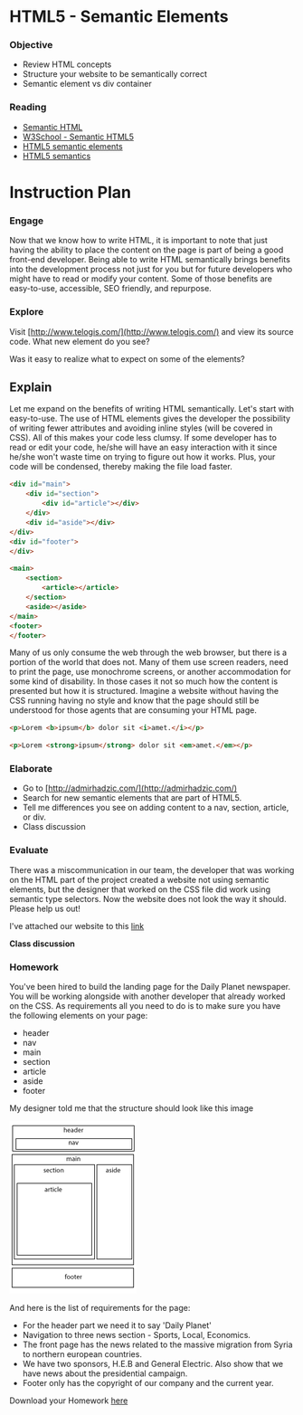 # HTML5 - Semantic Elements

### Objective

* Review HTML concepts
* Structure your website to be semantically correct
* Semantic element vs div container

### Reading

* [Semantic HTML](https://en.wikipedia.org/wiki/Semantic_HTML)
* [W3School -  Semantic HTML5](http://www.w3schools.com/html/html5_semantic_elements.asp)
* [HTML5 semantic elements](http://vanseodesign.com/web-design/html5-semantic-elements/)
* [HTML5 semantics](http://www.smashingmagazine.com/2011/11/html5-semantics/)

# Instruction Plan 

### Engage 

Now that we know how to write HTML, it is important to note that just having the ability to place the content on the page is part of being a good front-end developer. Being able to write HTML semantically brings benefits into the development process not just for you but for future developers who might have to read or modify your content. Some of those benefits are easy-to-use, accessible, SEO friendly, and repurpose.

### Explore

Visit [http://www.telogis.com/](http://www.telogis.com/) and view its source code. What new element do you see? 

Was it easy to realize what to expect on some of the elements?  

## Explain 

Let me expand on the benefits of writing HTML semantically. Let's start with easy-to-use. The use of HTML elements gives the developer the possibility of writing fewer attributes and avoiding inline styles (will be covered in CSS). All of this makes your code less clumsy. If some developer has to read or edit your code, he/she will have an easy interaction with it since he/she won't waste time on trying to figure out how it works. Plus, your code will be condensed, thereby making the file load faster.

```html
<div id="main">
    <div id="section">
        <div id="article"></div>
    </div>
    <div id="aside"></div>
</div>
<div id="footer">
</div>
```

```html
<main>
    <section>
        <article></article>
    </section>
    <aside></aside>
</main>
<footer>
</footer>
```

Many of us only consume the web through the web browser, but there is a portion of the world that does not. Many of them use screen readers, need to print the page, use monochrome screens, or another accommodation for some kind of disability. In those cases it not so much how the content is presented but how it is structured. Imagine a website without having the CSS running having no style and know that the page should still be understood for those agents that are consuming your HTML page. 

```html
<p>Lorem <b>ipsum</b> dolor sit <i>amet.</i></p>
```
```html
<p>Lorem <strong>ipsum</strong> dolor sit <em>amet.</em></p>
```

### Elaborate

* Go to [http://admirhadzic.com/](http://admirhadzic.com/)
* Search for new semantic elements that are part of HTML5.
* Tell me differences you see on adding content to a nav, section, article, or div.
* Class discussion

### Evaluate 

There was a miscommunication in our team, the developer that was working on the HTML part of the project created a website not using semantic elements, but the designer that worked on the CSS file did work using semantic type selectors. Now the website does not look the way it should. Please help us out!

I've attached our website to this [link](https://github.com/AustinCodingAcademy/HTMLIntroductory/raw/master/exercises/02/evaluation.zip)

**Class discussion**

### Homework 

You've been hired to build the landing page for the Daily Planet newspaper. You will be working alongside with another developer that already worked on the CSS. As requirements all you need to do is to make sure you have the following elements on your page:
* header
* nav
* main
* section
* article
* aside
* footer

My designer told me that the structure should look like this image

![HTML5 Structure](../images/02/homework.jpg)

And here is the list of requirements for the page:
* For the header part we need it to say 'Daily Planet'
* Navigation to three news section - Sports, Local, Economics.
* The front page has the news related to the massive migration from Syria to northern european countries.
* We have two  sponsors, H.E.B and General Electric. Also show that we have news about the presidential campaign.
* Footer only has the copyright of our company and the current year.

Download your Homework [here](https://github.com/AustinCodingAcademy/HTMLIntroductory/raw/master/exercises/02/DailyPlanet.zip)
